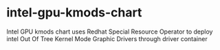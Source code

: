 # intel-gpu-kmods-chart
Intel GPU kmods chart uses Redhat Special Resource Operator to deploy intel Out Of Tree Kernel Mode Graphic Drivers through driver container 
